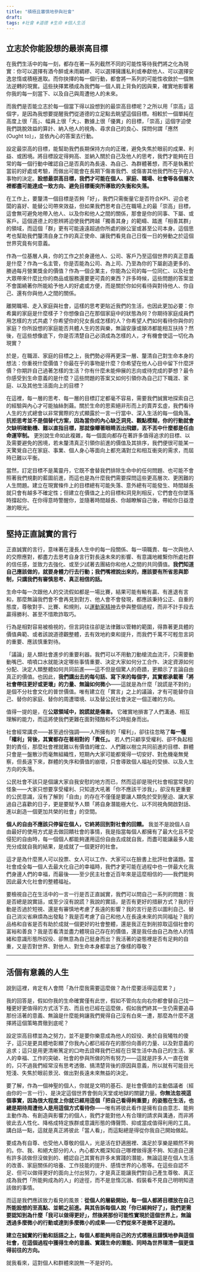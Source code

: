 ```yaml
---
title: "積極且審慎地參與社會"
draft: 
tags: #社會 #道德 #生命 #個人生活
---
```

## 立志於你能設想的最崇高目標

在我們生活中的每一刻，都存在著一系列截然不同的可能性等待我們將之化為現實：你可以選擇有酒今醉或未雨綢繆、可以選擇擁護私利或奉獻他人、可以選擇安逸怠惰或積極進取。而你抉擇的每一個行動，都會將一系列的可能性收斂於一個無法逆轉的現實。這些抉擇累積成為我們每一個人肩上背負的因與果，確實地影響著你我的每一刻當下、以及自己與周遭他人的未來。

而我們是否能立志於每一個當下得以設想到的最崇高目標呢？之所以用「崇高」這個字，是因為我想要提醒我們從道德的立足點去眺望這個目標。相較於一個單純在高度上很「高」、幅員上很「大」、數據上很「優異」的目標，「崇高」這個字迫使我們跳脫效益的算計、納入他人的視角、尋求自己的良心、探問何謂「應然(Ought to)」，並依內心的答案去行動。

設定最崇高的目標，能幫助我們長期保持方向的正確，避免失焦於眼前的成果、利益、或困境。將目標設定得夠高、並納入關於自己及他人的思考，我們才能夠在日常的每一個行動中確認自己是否真的為長遠、為自己、為群體著想，而不是執著於當前的好處或考驗，而做出可能會在長期下傷害我們、或傷害其他我們所在乎的人事物的決定。**設想最崇高目標，我們才可能在個人、家庭、職場、社會等各個層次裡都盡可能達成一致方向、避免目標衝突所導致的失衡和失落。**

在工作上，要釐清一個目標是否夠「好」，我們只需衡量它是否符合KPI、迎合老闆的喜好、能替公司帶來效益，但如果我們思考自己在職場上的最「崇高」目標，這會無可避免地帶入他人、以及你和他人之間的關係，那會是你的同事、下屬、或客戶。這個道德上的思辨將迫使我們跨越「獨善其身」的範疇、踏進「相善其群」的領域，而這個「群」更有可能遠遠超過你所處的辦公室或甚至公司本身。這個思考也幫助我們釐清自身工作的真正使命、讓我們看見自己日復一日的勞動之於這個世界究竟有何意義。

作為一位基層人員，你的工作之於身邊他人、公司、客戶乃至這個世界的真正意義是什麼？作為一名主管，你是否能為公司、為上司、乃至為你的下屬創造更多的、勝過每月營業獎金的價值？作為一個企業主，你能為公司的每一位同仁、以及社會大眾帶來什麼比你的商品或服務還要更可貴的東西？許多時候，這些問題的答案並不會圍繞著你所能給予他人的好處或方便，而是關於你如何看待與對待他人、你自己、還有你與他人之間的關係。

離開職場、走入家庭與社會，這樣的思考更貼近我們的生活，也因此更加必要：你希冀的家庭是什麼樣子？你想像自己在那個家庭中的狀態為何？你期待家庭成員們用怎樣的方式共處？你希望你的兒女長成怎樣的人？你希望人們如何看待你與你的家庭？你所設想的家庭能否共體人生的苦與樂，無論安康或顛沛都能相互扶持？然後，在這些想像底下，你是否清楚自己必須成為怎樣的人，才有機會使這一切化為現實？

於是，在職涯、家庭的目標之上，我們勢必得再更深一層、釐清自己對生命本身的想法：你重視什麼價值？你最在乎的事物是什麼？你希望在他人心目中留下什麼評價？你期許自己過著怎樣的生活？你有什麼未能伸展的志向或待完成的夢想？最令你感受到生命意義的是什麼？這些問題的答案又如何引領你為自己訂下職涯、家庭、以及其他生活面向上的目標？

在這裡，每一層的思考、每一層的目標訂定都毫不容易，需要我們誠實地探索自己的經驗與內心才可能抽絲剝繭。關於生命的思索絕非形而上的賣弄玄虛，我們看待人生的方式總會以非常實際的方式顯露於一言一行當中、深入生活的每一個角落。**抗拒思考並不是個替代方案，因為當你的內心缺乏洞見、觀點模糊，你的行動就會欠缺明確動機、難以直指目標，那就像矇著眼睛丟出飛鏢，丟不丟中什麼都是任由命運宰制。** 更別說生命如此複雜，每一個面向都存在著許多值得追求的目標、以及需要避免的困境，若未釐清真正引領你前進的價值及其排序，我們便很可能某一天驚覺自己在家庭、事業、個人身心等面向上都充滿對立和相互衝突的需求，而屆時已難以平衡。

當然，訂定目標不是萬靈丹，它既不會替我們排除生命中的任何問題、也可能不會照著我們規劃的藍圖前進，而這也是為什麼我們需要探問這些更高層次、更困難的人生問題。建立在現實條件上的目標總有可能失落、意外總有可能發生、時間越長就只會有越多不確定性；但建立在價值之上的目標和洞見則相反，它們會在你墜落時撐起你、在你得意時警醒你，並隨著時間越長、你越瞭解自己後，帶給你日益澄澈的眼光。

---

## 堅持正直誠實的言行

正直誠實的言行，意味著在漫長人生中的每一段關係、每一項職責、每一次與他人的交際應對，都盡力去思考自身言行對長遠未來的影響、有意識地維繫你所處社群的信任感，並致力去強化、或至少試著去團結你和他人之間的共同價值。**我們知道自己應該做的，就要身體力行去行動；我們嘴裡說出來的，應該要有所省思與節制，只講我們有審慎思考、真正相信的話。**

生命中每一次跟他人的交流假如都是一場比賽，結果可能有輸有贏、有進退有言和，那麼無論我們會不會再見到對方、他人會不會發現，都應該秉持公正、自重的態度，尊敬對手、比賽、和規則，以[運動家精神](別低估你今天可以做對的事（下）)去參與整個過程，而非不計手段去贏得勝利、甚至不惜欺詐取巧。

行為是相對容易被檢視的，但言詞往往卻是法律難以管轄的範圍，得靠著更具體的價值典範、或者該說道德觀整體，去有效地約束和提升，而我們千萬不可輕忽言詞的重要、應該慎重對待。

「議論」是人類社會進步的重要利器。我們可以不用動刀動槍流血流汗，只需要動動嘴巴、噴噴口水就能決定哪些事情重要、決定大家如何分工合作、決定資源如何分配、決定人類整體如何共同前進——這不但是個驚人的奇蹟，更顯示了言論自由真正的價值。也因此，**我們講出去的每句話、寫下來的每個字，其實都承載著「將社會帶往更好或更壞」的力量、無論如何微小**——這就是為什麼「說謊是不對的」是個不分社會文化的普世價值。唯有建立在「實言」之上的議論，才有可能替你自己、替你的家庭、替你的周遭環境、以及替公民社會決定一個正確的方向。

值得一提的是，在**公眾領域中，說謊就是傷害。** 它確實地損害了人們溝通、相互理解的能力，而這將使我們更難在面對殘酷和不公時挺身而出。

社會經常講求——甚至過份強調——人所擁有的「權利」，卻往往忽略了**每一種「權利」背後，其實都存在著相對的「責任」。** 若人們只顧享受權利、卻不負起相對的責任，那麼社會裡就難以有價值的確立、人們難以樹立共同前進的目標、群體只會是一盤散沙而毫無組織性，短期內大家可能都覺得一切安好、對危機毫無覺察，但長遠下來，群體的失序和價值的崩壞，只會導致個人福祉的受損、以及人生方向的失落。

公民社會不該只是個讓大家自我安慰的地方而已，然而這卻是現代社會相當常見的怪象——大家只想要享受權利、只知道大吼著「你不應該干涉我」，卻沒有更重要的公民意識，沒有了解到「自由」的存在不僅僅是要讓人類免於受到壓迫、讓大家過自己喜歡的日子，更是要賦予人類「將自身潛能極大化、以不同視角開啟對話、進以創造一個更加共榮的社會」的空間。

**個人的自由不應該只停留在個人，它終將回到對社會的回饋。** 我並不是說個人自由最好的使用方式是去做回饋社會的事情，我是指當每個人都擁有了最大化且不受侵犯的自由時，每一個個人都能夠運用這份自由去成就自我，而盡可能讓最多人能充分成就自我的結果，是成就了一個更好的社會。

這才是為什麼黑人可以投票、女人可以工作、大家可以在臉書上批評社會議題。當社會成全每一個人去最大化自己的幸福時，我們才更可能在過程中也一併最大化我們身邊人們的幸福，而最後——至少民主社會近百年來是這麼相信的——我們能夠因此最大化社會的整體福祉。

要檢視自己在生活中的一言一行是否正直誠實，我們可以問自己一系列的問題：我是否總是說實話，或至少沒有說謊？我說的實話，是否有更好的措辭方式？我的行動是否過於短視、還是有審慎地考慮了長遠的影響？我的言行是否以圖利自己、替自己消災省麻煩為出發點？我是否考慮了自己和他人在長遠未來的共同福祉？我的品格和自省是否有助於成就一個更好的社會整體，還是我正在剝削掠取這個社會的富裕和善良？我是否看清並盡力體現自己存在的價值，還是我任由自己為他人的情緒和意識形態所奴役、卻無意為自己挺身而出？我活著的姿態裡是否有足夠的自重，又是否對世界、對他人、對生命本身都拿出了像樣的尊敬？

---

## 活個有意義的人生

說到這裡，肯定有人會問「為什麼我需要這麼做？為什麼要活得這麼累？」

我的回答是，假如你我的生命確實僅有此世，假如不管向左向右你都會替自己找一種更好更值得的方式活下去、而且也已經在這麼做，假如我們終其一生仍需要追尋那份活著的意義、無論是什麼能夠讓我們覺得自己沒有白來一遭，那麼為什麼不選擇將這個策略貫徹到底呢？

設定崇高目標並為之努力，並不是要你樂意成為他人的奴役、勇於自我犧牲的傻子，這只是更具體地彰顯了你我內心都已經存在的那份向善的力量、以及對意義的追求；這只是用更清晰篤定的口吻去詮釋我們已經在日常生活中為自己的生活、家人的幸福、工作的突破、社會的參與所做的所有努力——這就是許多人一直在做的，只不過我們經常沒有思考透徹、搞清楚背後的原因與意義，所以就有可能目光短淺、失焦於眼前景況、做出對長遠未來無益的決定。

要了解，作為一個神聖的個人，你就是文明的基石、是社會價值的主動倡議者（經由你的一言一行）、是決定這個世界會倒向天堂或地獄的關鍵力量。**你無法忽視這個事實，因為很大程度上你就已經用這個「把自己看得夠重要」的姿態在生活，也總是期待周遭他人是用這個方式看待你**——唯有將彼此看作是擁有自由意志、能夠主動作為、有創造與影響力的個人，我們才能對他人有合理的請求與溝通，而非將彼此去人性化、降格成特定族群或意識形態的傳聲筒、抑或當成值得利用的工具。講白話一點，這就是真正將彼此「當人看」，而這點總是得從你我自己開始做起。

要成為有自尊、也受他人尊敬的個人，光是活在舒適圈裡、滿足於享樂是顯然不夠的。你、我、和絕大部分的人，內心都大概深知自己哪裡做得還不夠、知道自己還有許多該做但沒做到的、體認自己其實有許多未實踐的潛能，無論這是在個人生活的改善、家庭關係的培養、工作技能的提升、感情世界的心態等。在這些自認不足、但可以做得更好的面向上付出努力，才是真正能讓我們對自己產生尊敬、真正成為我們「所能夠成為的人」的途徑，而不是怠惰沉溺、假裝看不見自己明明知道該做的事情。

而這是我們應該致力看見的風景：**從個人的層級開始，每一個人都將目標放在自己所能設想的至高點、並朝之前進。與其告訴每個人說「你已經夠好了」，我們更需要認知到為什麼「我可以做得更好」，然後將那份可能性實現於這個世界上，無論透過多麼微小的行動或達到多麼微小的成果——它們從來不是微不足道的。**

**建立在誠實的行動和話語之上，每個人都能夠用自己的方式積極且謹慎地參與這個社會，在這個過程中獲得生命的意義、實踐生命的潛能、同時為世界理清一個更值得前往的方向。**

就我看來，這對個人和群體來說無一不是好的。
